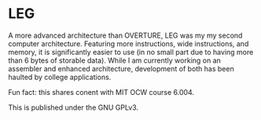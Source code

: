 # LEG

A more advanced architecture than OVERTURE, LEG was my my second computer architecture. Featuring more instructions, wide instructions, and memory, it is significantly easier to use (in no small part due to having more than 6 bytes of storable data). While I am currently working on an assembler and enhanced architecture, development of both has been haulted by college applications.

Fun fact: this shares conent with MIT OCW course 6.004.

This is published under the GNU GPLv3.
